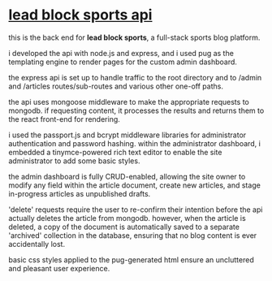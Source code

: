 # [lead block sports api](https://api.leadblocksports.blog/)

this is the back end for **lead block sports**, a full-stack sports blog platform.

i developed the api with node.js and express, and i used pug as the templating engine
to render pages for the custom admin dashboard.

the express api is set up to handle traffic to the root directory and to /admin and
/articles routes/sub-routes and various other one-off paths.

the api uses mongoose middleware to make the appropriate requests to mongodb. 
if requesting content, it processes the results and returns them to the react front-end for rendering.

i used the passport.js and bcrypt middleware libraries for administrator authentication
and password hashing. within the administrator dashboard, i embedded a tinymce-powered 
rich text editor to enable the site administrator to add some basic styles.

the admin dashboard is fully CRUD-enabled, allowing the site owner to modify any field 
within the article document, create new articles, and stage in-progress articles as unpublished drafts.

'delete' requests require the user to re-confirm their intention before the api actually 
deletes the article from mongodb. however, when the article is deleted, 
a copy of the document is automatically saved to a separate 'archived' collection in the database, 
ensuring that no blog content is ever accidentally lost.

basic css styles applied to the pug-generated html ensure an uncluttered and pleasant user
experience.